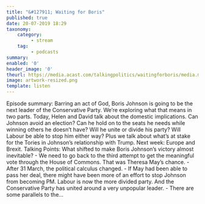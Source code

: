 ```yaml
---
title: "&#127911; Waiting for Boris"
published: true
date: 20-07-2019 18:29
taxonomy:
    category:
         - stream
    tag:
         - podcasts
summary:
enabled: '0'
header_image: '0'
theurl: https://media.acast.com/talkingpolitics/waitingforboris/media.mp3
image: artwork-resized.png
template: listen
---
```

 
Episode summary: Barring an act of God, Boris Johnson is going to be the next leader of the Conservative Party. We’re exploring what that means in two parts. Today, Helen and David talk about the domestic implications. Can Johnson avoid an election? Can he hold on to the seats he needs while winning others he doesn’t have? Will he unite or divide his party? Will Labour be able to stop him either way? Plus we talk about what’s at stake for the Tories in Johnson’s relationship with Trump. Next week: Europe and Brexit. Talking Points: What shifted to make Boris Johnson’s victory almost inevitable? - We need to go back to the third attempt to get the meaningful vote through the House of Commons. That was Theresa May’s chance. - After 31 March, the political calculus changed. - If May had been able to pass her deal, there might have been more of an effort to stop Johnson from becoming PM. Labour is now the more divided party. And the Conservative Party has united around a very unpopular leader. - There are some parallels to the…
